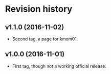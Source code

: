 Revision history
=======================================


v1.1.0 (2016-11-02)
---------------------------------------

* Second tag, a page for kmom01.


v1.0.0 (2016-11-01)
---------------------------------------

* First tag, though not a working official release.
